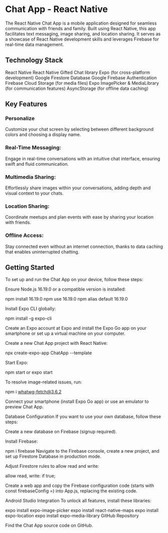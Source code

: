 # Chat App - React Native

The React Native Chat App is a mobile application designed for seamless communication with friends and family. Built using React Native, this app facilitates text messaging, image sharing, and location sharing. It serves as a showcase of React Native development skills and leverages Firebase for real-time data management.

## Technology Stack

React Native
React Native Gifted Chat library
Expo (for cross-platform development)
Google Firestore Database
Google Firebase Authentication
Firebase Cloud Storage (for media files)
Expo ImagePicker & MediaLibrary (for communication features)
AsyncStorage (for offline data caching)


## Key Features

### Personalize 

Customize your chat screen by selecting between different background colors and choosing a display name.

### Real-Time Messaging: 

Engage in real-time conversations with an intuitive chat interface, ensuring swift and fluid communication.

### Multimedia Sharing: 

Effortlessly share images within your conversations, adding depth and visual context to your chats.

### Location Sharing: 

Coordinate meetups and plan events with ease by sharing your location with friends.


### Offline Access: 

Stay connected even without an internet connection, thanks to data caching that enables uninterrupted chatting.



## Getting Started

To set up and run the Chat App on your device, follow these steps:

Ensure Node.js 16.19.0 or a compatible version is installed:

npm install 16.19.0
npm use 16.19.0
npm alias default 16.19.0


Install Expo CLI globally:

npm install -g expo-cli


Create an Expo account at Expo and install the Expo Go app on your smartphone or set up a virtual machine on your computer.

Create a new Chat App project with React Native:

npx create-expo-app ChatApp --template

Start Expo:

npm start
or
expo start

To resolve image-related issues, run:

npm i whatwg-fetch@3.6.2

Connect your smartphone (install Expo Go app) or use an emulator to preview Chat App.

Database Configuration
If you want to use your own database, follow these steps:

Create a new database on Firebase (signup required).

Install Firebase:

npm i firebase
Navigate to the Firebase console, create a new project, and set up Firestore Database in production mode.

Adjust Firestore rules to allow read and write:

allow read, write: if true;

Create a web app and copy the Firebase configuration code (starts with const firebaseConfig =) into App.js, replacing the existing code.

Android Studio Integration
To unlock all features, install these libraries:

expo install expo-image-picker
expo install react-native-maps
expo install expo-location
expo install expo-media-library
GitHub Repository

Find the Chat App source code on GitHub.